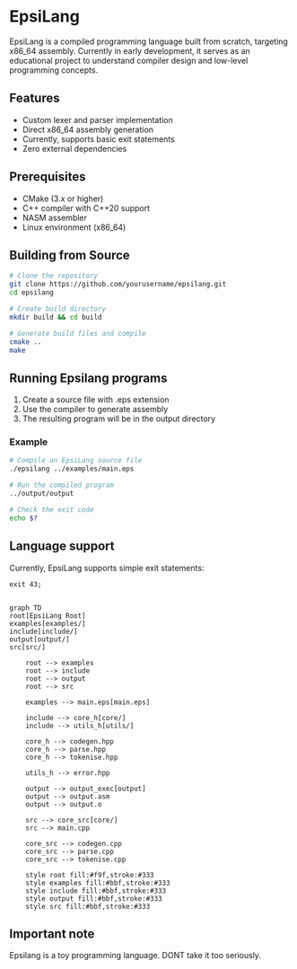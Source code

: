 # EpsiLang

EpsiLang is a compiled programming language built from scratch, targeting x86_64 assembly. Currently in early development, it serves as an educational project to understand compiler design and low-level programming concepts.

## Features

- Custom lexer and parser implementation
- Direct x86_64 assembly generation
- Currently, supports basic exit statements
- Zero external dependencies

## Prerequisites

- CMake (3.x or higher)
- C++ compiler with C++20 support
- NASM assembler
- Linux environment (x86_64)

## Building from Source

```bash
# Clone the repository
git clone https://github.com/yourusername/epsilang.git
cd epsilang

# Create build directory
mkdir build && cd build

# Generate build files and compile
cmake ..
make
```

## Running Epsilang programs
1. Create a source file with .eps extension
2. Use the compiler to generate assembly
3.   The resulting program will be in the output directory

### Example

```bash
# Compile an EpsiLang source file
./epsilang ../examples/main.eps

# Run the compiled program
../output/output

# Check the exit code
echo $?

```

## Language support
Currently, EpsiLang supports simple exit statements:
```code
exit 43;
```
```mermaid

graph TD
root[EpsiLang Root]
examples[examples/]
include[include/]
output[output/]
src[src/]

    root --> examples
    root --> include
    root --> output
    root --> src
    
    examples --> main.eps[main.eps]
    
    include --> core_h[core/]
    include --> utils_h[utils/]
    
    core_h --> codegen.hpp
    core_h --> parse.hpp
    core_h --> tokenise.hpp
    
    utils_h --> error.hpp
    
    output --> output_exec[output]
    output --> output.asm
    output --> output.o
    
    src --> core_src[core/]
    src --> main.cpp
    
    core_src --> codegen.cpp
    core_src --> parse.cpp
    core_src --> tokenise.cpp

    style root fill:#f9f,stroke:#333
    style examples fill:#bbf,stroke:#333
    style include fill:#bbf,stroke:#333
    style output fill:#bbf,stroke:#333
    style src fill:#bbf,stroke:#333
```

## Important note
Epsilang is a toy programming language. DONT take it too seriously.